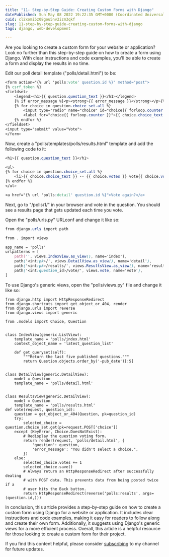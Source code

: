 ```yaml
---
title: "11- Step-by-Step Guide: Creating Custom Forms with Django"
datePublished: Sun May 08 2022 19:22:35 GMT+0000 (Coordinated Universal Time)
cuid: cl2xomi5z08gou5nv2izm3qkf
slug: 11-step-by-step-guide-creating-custom-forms-with-django
tags: django, web-development

---
```


Are you looking to create a custom form for your website or application? Look no further than this step-by-step guide on how to create a form using Django. With clear instructions and code examples, you'll be able to create a form and display the results in no time.

Edit our poll detail template ("polls/detail.html") to be:

```css
<form action="{% url 'polls:vote' question.id %}" method="post">
{% csrf_token %}
<fieldset>
    <legend><h1>{{ question.question_text }}</h1></legend>
    {% if error_message %}<p><strong>{{ error_message }}</strong></p>{% endif %}
    {% for choice in question.choice_set.all %}
        <input type="radio" name="choice" id="choice{{ forloop.counter }}" value="{{ choice.id }}">
        <label for="choice{{ forloop.counter }}">{{ choice.choice_text }}</label><br>
    {% endfor %}
</fieldset>
<input type="submit" value="Vote">
</form>
```

Now, create a "polls/templates/polls/results.html" template and add the following code to it:

```css
<h1>{{ question.question_text }}</h1>

<ul>
{% for choice in question.choice_set.all %}
    <li>{{ choice.choice_text }} -- {{ choice.votes }} vote{{ choice.votes|pluralize }}</li>
{% endfor %}
</ul>

<a href="{% url 'polls:detail' question.id %}">Vote again?</a>
```

Next, go to "/polls/1/" in your browser and vote in the question. You should see a results page that gets updated each time you vote.

Open the "polls/urls.py" URLconf and change it like so:

```css
from django.urls import path

from . import views

app_name = 'polls'
urlpatterns = [
    path('', views.IndexView.as_view(), name='index'),
    path('<int:pk>/', views.DetailView.as_view(), name='detail'),
    path('<int:pk>/results/', views.ResultsView.as_view(), name='results'),
    path('<int:question_id>/vote/', views.vote, name='vote'),
]
```

To use Django's generic views, open the "polls/views.py" file and change it like so:

```plaintext
from django.http import HttpResponseRedirect
from django.shortcuts import get_object_or_404, render
from django.urls import reverse
from django.views import generic

from .models import Choice, Question


class IndexView(generic.ListView):
    template_name = 'polls/index.html'
    context_object_name = 'latest_question_list'

    def get_queryset(self):
        """Return the last five published questions."""
        return Question.objects.order_by('-pub_date')[:5]


class DetailView(generic.DetailView):
    model = Question
    template_name = 'polls/detail.html'


class ResultsView(generic.DetailView):
    model = Question
    template_name = 'polls/results.html'
def vote(request, question_id):
    question = get_object_or_404(Question, pk=question_id)
    try:
        selected_choice = question.choice_set.get(pk=request.POST['choice'])
    except (KeyError, Choice.DoesNotExist):
        # Redisplay the question voting form.
        return render(request, 'polls/detail.html', {
            'question': question,
            'error_message': "You didn't select a choice.",
        })
    else:
        selected_choice.votes += 1
        selected_choice.save()
        # Always return an HttpResponseRedirect after successfully dealing
        # with POST data. This prevents data from being posted twice if a
        # user hits the Back button.
        return HttpResponseRedirect(reverse('polls:results', args=(question.id,)))
```

In conclusion, this article provides a step-by-step guide on how to create a custom form using Django for a website or application. It includes clear instructions and code examples, making it easy for readers to follow along and create their own form. Additionally, it suggests using Django's generic views for a more efficient process. Overall, this article is a helpful resource for those looking to create a custom form for their project.

If you find this content helpful, please consider [subscribing](https://www.youtube.com/channel/UCpbWlHEqBSnJb6i4UemXQpA?sub_confirmation=1) to my channel for future updates.